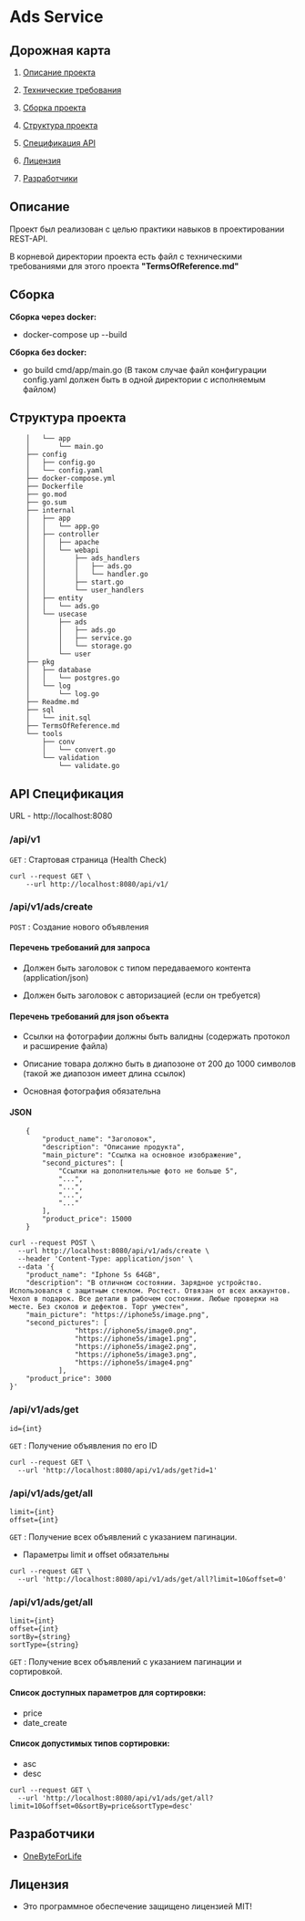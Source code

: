 # Ads Service

## Дорожная карта

1. [Описание проекта](#описание)
 
2. [Технические требования](./TermsOfReference.md)
 
3. [Cборка проекта](#сборка)
 
4. [Структура проекта](#структура-проекта)
 
5. [Спецификация API](#api-спецификация)

6. [Лицензия](#лицензия)

7. [Разработчики](#разработчики)

## Описание
Проект был реализован с целью практики навыков в проектировании REST-API.

В корневой директории проекта есть файл с техническими требованиями для этого проекта **"TermsOfReference.md"**

## Сборка
**Сборка через docker:**
- docker-compose up --build
    
**Сборка без docker:**
- go build cmd/app/main.go (В таком случае файл конфигурации config.yaml должен быть в одной директории с исполняемым файлом)

## Структура проекта
``` ├── cmd
    │   └── app
    │       └── main.go
    ├── config
    │   ├── config.go
    │   └── config.yaml
    ├── docker-compose.yml
    ├── Dockerfile
    ├── go.mod
    ├── go.sum
    ├── internal
    │   ├── app
    │   │   └── app.go
    │   ├── controller
    │   │   ├── apache
    │   │   └── webapi
    │   │       ├── ads_handlers
    │   │       │   ├── ads.go
    │   │       │   └── handler.go
    │   │       ├── start.go
    │   │       └── user_handlers
    │   ├── entity
    │   │   └── ads.go
    │   └── usecase
    │       ├── ads
    │       │   ├── ads.go
    │       │   ├── service.go
    │       │   └── storage.go
    │       └── user
    ├── pkg
    │   ├── database
    │   │   └── postgres.go
    │   └── log
    │       └── log.go
    ├── Readme.md
    ├── sql
    │   └── init.sql
    ├── TermsOfReference.md
    └── tools
        ├── conv
        │   └── convert.go
        └── validation
            └── validate.go
```
  
## API Спецификация

URL - http://localhost:8080

### **/api/v1**

`GET` : Стартовая страница (Health Check)

```
curl --request GET \
    --url http://localhost:8080/api/v1/
```

### **/api/v1/ads/create**

`POST` : Создание нового объявления

#### Перечень требований для запроса
- Должен быть заголовок с типом передаваемого контента (application/json)

- Должен быть заголовок с авторизацией (если он требуется)

#### Перечень требований для json объекта
- Ссылки на фотографии должны быть валидны (содержать протокол и расширение файла)

- Описание товара должно быть в диапозоне от 200 до 1000 символов (такой же диапозон имеет длина ссылок)

- Основная фотография обязательна 

#### JSON
```
    {
        "product_name": "Заголовок",
        "description": "Описание продукта",
        "main_picture": "Ссылка на основное изображение",
        "second_pictures": [
            "Ссылки на дополнительные фото не больше 5",
            "...",
            "...",
            "...",
            "..."
        ],
        "product_price": 15000
    }
```

```
curl --request POST \
  --url http://localhost:8080/api/v1/ads/create \
  --header 'Content-Type: application/json' \
  --data '{
    "product_name": "Iphone 5s 64GB",
    "description": "В отличном состоянии. Зарядное устройство. Использовался с защитным стеклом. Ростест. Отвязан от всех аккаунтов. Чехол в подарок. Все детали в рабочем состоянии. Любые проверки на месте. Без сколов и дефектов. Торг уместен",
    "main_picture": "https://iphone5s/image.png",
    "second_pictures": [
                "https://iphone5s/image0.png",
                "https://iphone5s/image1.png",
                "https://iphone5s/image2.png",
                "https://iphone5s/image3.png",
                "https://iphone5s/image4.png"
            ],
    "product_price": 3000
}'
```

### **/api/v1/ads/get**
    id={int}

`GET` : Получение объявления по его ID

```
curl --request GET \
  --url 'http://localhost:8080/api/v1/ads/get?id=1'
```

### **/api/v1/ads/get/all**
    limit={int}
    offset={int}

`GET` : Получение всех объявлений с указанием пагинации.

- Параметры limit и offset обязательны

```
curl --request GET \
  --url 'http://localhost:8080/api/v1/ads/get/all?limit=10&offset=0'
```

### **/api/v1/ads/get/all**
    limit={int}
    offset={int}
    sortBy={string}
    sortType={string}

`GET` : Получение всех объявлений с указанием пагинации и сортировкой.

#### Список доступных параметров для сортировки:
- price
- date_create

#### Список допустимых типов сортировки:
- asc
- desc

```
curl --request GET \
  --url 'http://localhost:8080/api/v1/ads/get/all?limit=10&offset=0&sortBy=price&sortType=desc'
```

## Разработчики

- [OneByteForLife](https://github.com/OneByteForLife)
  
## Лицензия

- Это программное обеспечение защищено лицензией MIT!